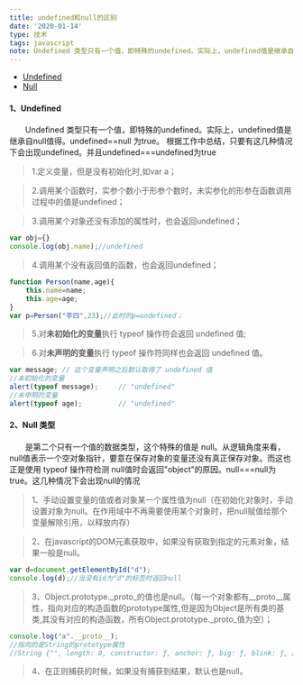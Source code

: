 ```yaml
---
title: undefined和null的区别
date: '2020-01-14'
type: 技术
tags: javascript
note: Undefined 类型只有一个值，即特殊的undefined。实际上，undefined值是继承自null值得。undefined==null 为true。null值表示一个空对象指针，要意在保存对象的变量还没有真正保存对象。而这也正是使用 typeof 操作符检测 null值时会返回"object"的原因。null===null为true。
---
```

<ul>
    <li><a href="#a1">Undefined</a></li>
    <li><a href="#a2">Null</a></li>
</ul>

<h4><span id="a1">1、Undefined</span></h4>

&#8195;&#8195;Undefined 类型只有一个值，即特殊的undefined。实际上，undefined值是继承自null值得。undefined==null 为true。
根据工作中总结，只要有这几种情况下会出现undefined。并且undefined===undefined为true 

>1.定义变量，但是没有初始化时,如var a；

>2.调用某个函数时，实参个数小于形参个数时，未实参化的形参在函数调用过程中的值是undefined；

>3.调用某个对象还没有添加的属性时，也会返回undefined； 

```js
var obj={}   
console.log(obj.name);//undefined
```
>4.调用某个没有返回值的函数，也会返回undefined；

```js
function Person(name,age){
    this.name=name;
    this.age=age;
}
var p=Person("李四",23);//此时的p=undefined；
```
>5.对<strong>未初始化的变量</strong>执行 typeof 操作符会返回 undefined 值;  
 
>6.对<strong>未声明的变量</strong>执行 typeof 操作符同样也会返回 undefined 值。

```js
var message; // 这个变量声明之后默认取得了 undefined 值   
//未初始化的变量
alert(typeof message);     // "undefined"  
//未申明的变量
alert(typeof age);         // "undefined"   
```

<h4><span id="a2">2、Null 类型</span></h4> 

&#8195;&#8195;是第二个只有一个值的数据类型，这个特殊的值是 null。从逻辑角度来看，null值表示一个空对象指针，要意在保存对象的变量还没有真正保存对象。而这也正是使用 typeof 操作符检测 null值时会返回"object"的原因。null===null为true。这几种情况下会出现null的情况

>1、手动设置变量的值或者对象某一个属性值为null（在初始化对象时，手动设置对象为null。在作用域中不再需要使用某个对象时，把null赋值给那个变量解除引用，以释放内存）    

>2、在javascript的DOM元素获取中，如果没有获取到指定的元素对象，结果一般是null。    

```js
var d=document.getElementById("d");
console.log(d);//当没有id为"d"的标签时返回null
```
>3、Object.prototype._proto_的值也是null。（每一个对象都有__proto__属性，指向对应的构造函数的prototype属性,但是因为Object是所有类的基类,其没有对应的构造函数，所有Object.prototype._proto_值为空）；

```js
console.log("a".__proto__);
//指向的是String的prototype属性
//String {"", length: 0, constructor: ƒ, anchor: ƒ, big: ƒ, blink: ƒ, …}
```

>4、在正则捕获的时候，如果没有捕获到结果，默认也是null。

<Valine></Valine>
